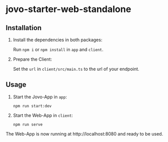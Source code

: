 # jovo-starter-web-standalone

## Installation

1. Install the dependencies in both packages:

   Run `npm i` or `npm install` in `app` and `client`.

2. Prepare the Client:

   Set the `url` in `client/src/main.ts` to the url of your endpoint.

## Usage

1. Start the Jovo-App in `app`:

   ```
   npm run start:dev
   ```

2. Start the Web-App in `client`:

   ```
   npm run serve
   ```

The Web-App is now running at http://localhost:8080 and ready to be used.
